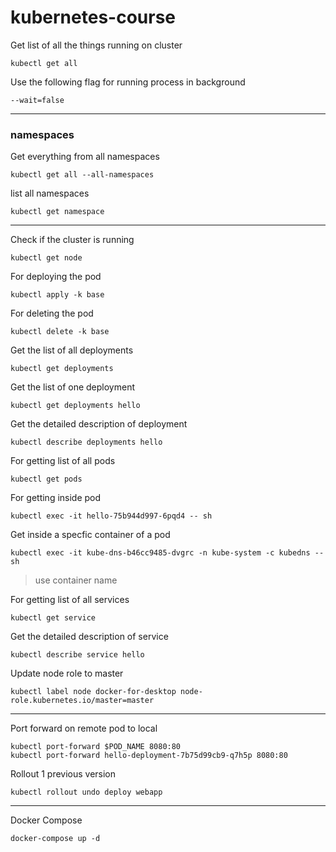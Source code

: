 # kubernetes-course

Get list of all the things running on cluster
```
kubectl get all
```

Use the following flag for running process in background
```
--wait=false
```
---

### namespaces

Get everything from all namespaces
```
kubectl get all --all-namespaces
```

list all namespaces
```
kubectl get namespace
```
---

Check if the cluster is running
```
kubectl get node
```

For deploying the pod
```
kubectl apply -k base
```

For deleting the pod
```
kubectl delete -k base
```

Get the list of all deployments
```
kubectl get deployments
```

Get the list of one deployment
```
kubectl get deployments hello
```

Get the detailed description of deployment
```
kubectl describe deployments hello
```

For getting list of all pods
```
kubectl get pods
```

For getting inside pod
```
kubectl exec -it hello-75b944d997-6pqd4 -- sh
```

Get inside a specfic container of a pod
```
kubectl exec -it kube-dns-b46cc9485-dvgrc -n kube-system -c kubedns -- sh
```
> use container name

For getting list of all services
```
kubectl get service
```

Get the detailed description of service
```
kubectl describe service hello
```

Update node role to master
```
kubectl label node docker-for-desktop node-role.kubernetes.io/master=master
```
---

Port forward on remote pod to local
```
kubectl port-forward $POD_NAME 8080:80
kubectl port-forward hello-deployment-7b75d99cb9-q7h5p 8080:80
```

Rollout 1 previous version
```
kubectl rollout undo deploy webapp
```

---
Docker Compose
```
docker-compose up -d
```
